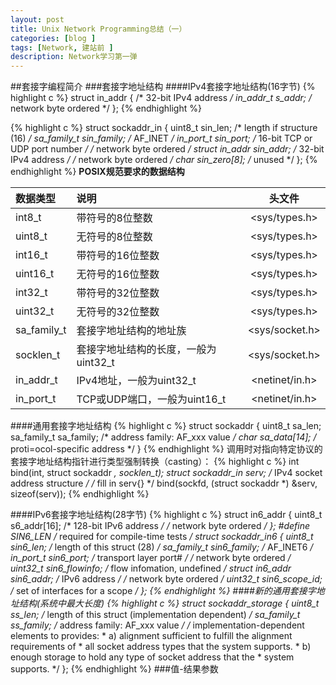 ```yaml
---
layout: post
title: Unix Network Programming总结（一）
categories: [blog ]
tags: [Network, 建站前 ]
description: Network学习第一弹
---
```


##套接字编程简介
###套接字地址结构
####IPv4套接字地址结构(16字节)
{% highlight c %}
struct in_addr {                /* 32-bit IPv4 address */
    in_addr_t   s_addr;         /* network byte ordered */
};
{% endhighlight %}

{% highlight c %}
struct sockaddr_in {
    uint8_t         sin_len;        /* length if structure (16) */
    sa_family_t     sin_family;     /* AF_INET */
    in_port_t       sin_port;       /* 16-bit TCP or UDP port number */
                                    /* network byte ordered */
    struct in_addr  sin_addr;       /* 32-bit IPv4 address */
                                    /* network byte ordered */
    char            sin_zero[8];    /* unused */
};
{% endhighlight %}
**POSIX规范要求的数据结构**

| 数据类型   |    说明                 |     头文件         |
| :--------  | :---------------------- | :----------------: |
| int8_t     | 带符号的8位整数         |  \<sys/types.h\>   |
| uint8_t    | 无符号的8位整数         |  \<sys/types.h\>   |
| int16_t    | 带符号的16位整数        |  \<sys/types.h\>   |
| uint16_t   | 无符号的16位整数        |  \<sys/types.h\>   |
| int32_t    | 带符号的32位整数        |  \<sys/types.h\>   |
| uint32_t   | 无符号的32位整数        |  \<sys/types.h\>   |
| sa\_family\_t | 套接字地址结构的地址族 |  \<sys/socket.h\>  |
| socklen_t   | 套接字地址结构的长度，一般为uint32_t | \<sys/socket.h\> |
| in_addr_t  | IPv4地址，一般为uint32_t | \<netinet/in.h\>  |
| in_port_t  | TCP或UDP端口，一般为uint16_t | \<netinet/in.h\>  |

####通用套接字地址结构
{% highlight c %}
struct sockaddr {
    uint8_t     sa_len;
    sa_family_t sa_family;      /* address family: AF_xxx value */
    char        sa_data[14];    /* proti=ocol-specific address */
}
{% endhighlight %}
调用时对指向特定协议的套接字地址结构指针进行类型强制转换（casting）：
{% highlight c %}
int bind(int, struct sockaddr *, socklen_t);
struct sockaddr_in serv;        /* IPv4 socket address structure */
/* fill in serv{} */
bind(sockfd, (struct sockaddr *) &serv, sizeof(serv));
{% endhighlight %}

####IPv6套接字地址结构(28字节)
{% highlight c %}
struct in6_addr {
    uint8_t s6_addr[16];        /* 128-bit IPv6 address */
                                /* network byte ordered */
};
#define SIN6_LEN                /* required for compile-time tests */
struct sockaddr_in6 {
    uint8_t         sin6_len;       /* length of this struct (28) */
    sa_family_t     sin6_family;    /* AF_INET6 */
    in_port_t       sin6_port;      /* transport layer port# */
                                    /* network byte ordered */
    uint32_t        sin6_flowinfo;  /* flow infomation, undefined */
    struct in6_addr sin6_addr;      /* IPv6 address */
                                    /* network byte ordered */
    uint32_t        sin6_scope_id;  /* set of interfaces for a scope */
};
{% endhighlight %}
####新的通用套接字地址结构(系统中最大长度)
{% highlight c %}
struct sockaddr_storage {
    uint8_t         ss_len;         /* length of this struct (implementation dependent) */
    sa_family_t     ss_family;      /* address family: AF_xxx value */
    /* implementation-dependent elements to provides:
     * a) alignment sufficient to fulfill the alignment requirements of
     *    all socket address types that the system supports.
     * b) enough storage to hold any type of socket address that the
     *    system supports.
     */
};
{% endhighlight %}
###值-结果参数

